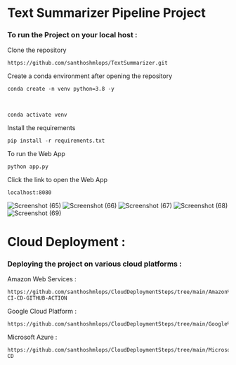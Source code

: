 # Text Summarizer Pipeline Project

 ### To run the Project on your local host :

Clone the repository

    https://github.com/santhoshmlops/TextSummarizer.git
    
Create a conda environment after opening the repository

    conda create -n venv python=3.8 -y
    
 <br/>
    
    conda activate venv
    
    
Install the requirements

    pip install -r requirements.txt
    
    
To run the Web App 
    
    python app.py
    
    
 Click the link to open the Web App
 
    localhost:8080
    
    
 
![Screenshot (65)](https://github.com/santhoshmlops/TextSummarizer/assets/133121635/02a26d43-7682-4b40-8544-16e09b285e4d)
![Screenshot (66)](https://github.com/santhoshmlops/TextSummarizer/assets/133121635/037a4353-14a4-4fe2-97ae-024a996b8a0b)
![Screenshot (67)](https://github.com/santhoshmlops/TextSummarizer/assets/133121635/d22d725c-ad53-43ef-bef6-af4dc285637d)
![Screenshot (68)](https://github.com/santhoshmlops/TextSummarizer/assets/133121635/074031ce-8ad0-4713-8075-8aeb97d482be)
![Screenshot (69)](https://github.com/santhoshmlops/TextSummarizer/assets/133121635/6fe78df8-b013-4be5-bfa7-1381c89d440d)
<!-- ![Screenshot (70)](https://github.com/santhoshmlops/TextSummarizer/assets/133121635/dc9f3eeb-1ca9-464a-97f2-a37f882ca363)
![Screenshot (71)](https://github.com/santhoshmlops/TextSummarizer/assets/133121635/65dfc9e6-7d4d-4a37-b664-86d5387d3c45)
![Screenshot (72)](https://github.com/santhoshmlops/TextSummarizer/assets/133121635/52ed7064-8919-4d7a-84a1-166c04198ec6)
 -->
 
 # Cloud Deployment :
 ### Deploying the project on various cloud platforms  :
 
Amazon Web Services :

    https://github.com/santhoshmlops/CloudDeploymentSteps/tree/main/Amazon%20Web%20Services/ECR-CI-CD-GITHUB-ACTION

Google Cloud Platform :

    https://github.com/santhoshmlops/CloudDeploymentSteps/tree/main/Google%20Cloud%20Platform/App%20Engine

Microsoft Azure :

    https://github.com/santhoshmlops/CloudDeploymentSteps/tree/main/Microsoft%20Azure/CI-CD
